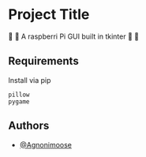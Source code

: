 
# Project Title

:rocket: :grapes: A raspberri Pi GUI built in tkinter :grapes: :rocket:

## Requirements

Install  via pip

```
pillow
pygame
```
## Authors

- [@Agnonimoose](https://www.github.com/Agnonimoose)

